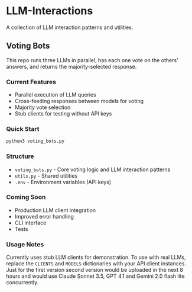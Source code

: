 # LLM-Interactions

A collection of LLM interaction patterns and utilities.

## Voting Bots

This repo runs three LLMs in parallel, has each one vote on the others' answers, and returns the majority-selected response.

### Current Features
- Parallel execution of LLM queries
- Cross-feeding responses between models for voting
- Majority vote selection
- Stub clients for testing without API keys

### Quick Start
```bash
python3 voting_bots.py
```

### Structure
- `voting_bots.py` - Core voting logic and LLM interaction patterns
- `utils.py` - Shared utilities
- `.env` - Environment variables (API keys)

### Coming Soon
- Production LLM client integration
- Improved error handling
- CLI interface
- Tests

### Usage Notes
Currently uses stub LLM clients for demonstration. To use with real LLMs, replace the `CLIENTS` and `MODELS` dictionaries with your API client instances.
Just for the first version second version would be uploaded in the next 8 hours and would use 
Claude Sonnet 3.5, GPT 4.1 and Gemini 2.0 flash lite concurrently.
